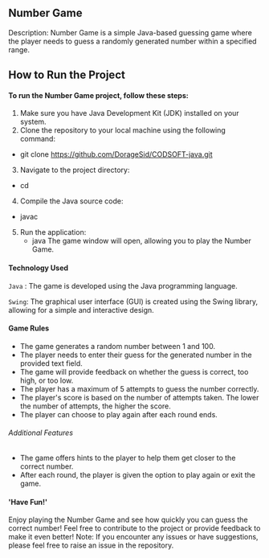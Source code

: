 ## Number Game

Description:
Number Game is a simple Java-based guessing game where the player needs to guess a randomly generated number within a specified range.

## How to Run the Project
#### To run the Number Game project, follow these steps:
1. Make sure you have Java Development Kit (JDK) installed on your system.
2. Clone the repository to your local machine using the following command:
  -  git clone https://github.com/DorageSid/CODSOFT-java.git
3. Navigate to the project directory:
  -  cd <project directory>
4. Compile the Java source code:
  -  javac <file name.java>
5. Run the application:
   -  java <file name>
The game window will open, allowing you to play the Number Game.
#### Technology Used
`Java` : The game is developed using the Java programming language.

`Swing`: The graphical user interface (GUI) is created using the Swing library, allowing for a simple and interactive design.
#### Game Rules
- The game generates a random number between 1 and 100.
- The player needs to enter their guess for the generated number in the provided text field.
- The game will provide feedback on whether the guess is correct, too high, or too low.
- The player has a maximum of 5 attempts to guess the number correctly.
- The player's score is based on the number of attempts taken. The lower the number of attempts, the higher the score.
- The player can choose to play again after each round ends.
###### Additional Features
- The game offers hints to the player to help them get closer to the correct number.
- After each round, the player is given the option to play again or exit the game.
#### 'Have Fun!'
Enjoy playing the Number Game and see how quickly you can guess the correct number! Feel free to contribute to the project or provide feedback to make it even better!
Note: If you encounter any issues or have suggestions, please feel free to raise an issue in the repository.

